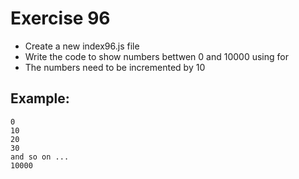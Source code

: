 # Exercise 96

* Create a new index96.js file
* Write the code to show numbers bettwen 0 and 10000 using for
* The numbers need to be incremented by 10
## Example: 
```
0
10
20
30
and so on ...
10000
```